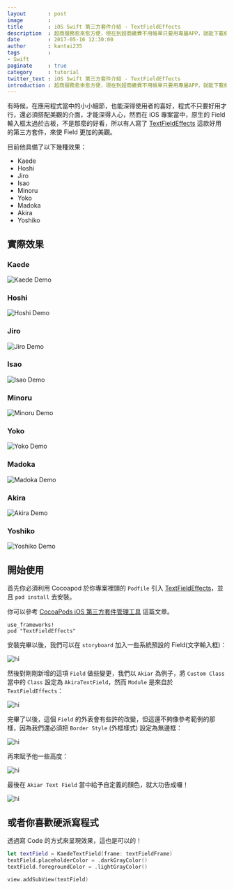 ```yaml
---
layout       : post
image        : 
title        : iOS Swift 第三方套件介紹 - TextFieldEffects
description  : 超商服務愈來愈方便，現在到超商繳費不用帳單只要用專屬APP，就能下載條碼直接繳費 ...
date         : 2017-05-16 12:30:00
author       : kantai235
tags         :
- Swift
paginate     : true
category     : tutorial
twitter_text : iOS Swift 第三方套件介紹 - TextFieldEffects
introduction : 超商服務愈來愈方便，現在到超商繳費不用帳單只要用專屬APP，就能下載條碼直接繳費 ...
---
```


有時候，在應用程式當中的小小細節，也能深得使用者的喜好，程式不只要好用才行，還必須搭配美觀的介面，才能深得人心，然而在 iOS 專案當中，原生的 Field 輸入框太過於古板，不是那麼的好看，所以有人寫了 [TextFieldEffects](https://github.com/raulriera/TextFieldEffects) 這款好用的第三方套件，來使 Field 更加的美觀。

目前他具備了以下幾種效果：

- Kaede
- Hoshi
- Jiro
- Isao
- Minoru
- Yoko
- Madoka
- Akira
- Yoshiko

## 實際效果

### Kaede
![Kaede Demo](https://github.com/raulriera/TextFieldEffects/raw/master/Screenshots/Kaede.gif)

### Hoshi
![Hoshi Demo](https://github.com/raulriera/TextFieldEffects/raw/master/Screenshots/Hoshi.gif)

### Jiro
![Jiro Demo](https://github.com/raulriera/TextFieldEffects/raw/master/Screenshots/Jiro.gif)

### Isao
![Isao Demo](https://github.com/raulriera/TextFieldEffects/raw/master/Screenshots/Isao.gif)

### Minoru
![Minoru Demo](https://github.com/raulriera/TextFieldEffects/raw/master/Screenshots/Minoru.gif)

### Yoko
![Yoko Demo](https://github.com/raulriera/TextFieldEffects/raw/master/Screenshots/Yoko.gif)

### Madoka
![Madoka Demo](https://github.com/raulriera/TextFieldEffects/raw/master/Screenshots/Madoka.gif)

### Akira
![Akira Demo](https://github.com/raulriera/TextFieldEffects/raw/master/Screenshots/Akira.gif)

### Yoshiko
![Yoshiko Demo](https://github.com/raulriera/TextFieldEffects/raw/master/Screenshots/Yoshiko.gif)

## 開始使用

首先你必須利用 Cocoapod 於你專案裡頭的 `Podfile` 引入 [TextFieldEffects](https://github.com/raulriera/TextFieldEffects)，並且 `pod install` 去安裝。

你可以參考 [CocoaPods iOS 第三方套件管理工具](https://kantai235.github.io/2017/04/08/CocoaPodsBasic/) 這篇文章。

```pod
use_frameworks!
pod "TextFieldEffects"
```

安裝完畢以後，我們可以在 `storyboard` 加入一些系統預設的 Field(文字輸入框)：

![hi](http://imgur.com/LtqvVGp.png)

然後對剛剛新增的這項 `Field` 做些變更，我們以 `Akiar` 為例子，將 `Custom Class` 當中的 `Class` 設定為 `AkiraTextField`，然而 `Module` 是來自於 `TextFieldEffects`：

![hi](http://imgur.com/m2N7jyX.png)

完畢了以後，這個 `Field` 的外表會有些許的改變，但這還不夠像參考範例的那樣，因為我們還必須把 `Border Style` (外框樣式) 設定為無邊框：

![hi](http://imgur.com/vIfU3ea.png)

再來賦予他一些高度：

![hi](http://imgur.com/h2b6fha.png)

最後在 `Akiar Text Field` 當中給予自定義的顏色，就大功告成囉！

![hi](http://imgur.com/9thF0ys.png)


## 或者你喜歡硬派寫程式

透過寫 Code 的方式來呈現效果，這也是可以的！

```swift
let textField = KaedeTextField(frame: textFieldFrame)
textField.placeholderColor = .darkGrayColor()
textField.foregroundColor = .lightGrayColor()

view.addSubView(textField)
```